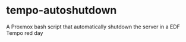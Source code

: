 # tempo-autoshutdown
A Proxmox bash script that automatically shutdown the server in a EDF Tempo red day
